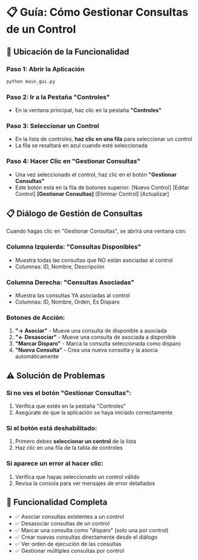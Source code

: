 # 📋 Guía: Cómo Gestionar Consultas de un Control

## 🎯 Ubicación de la Funcionalidad

### Paso 1: Abrir la Aplicación
```bash
python main_gui.py
```

### Paso 2: Ir a la Pestaña "Controles"
- En la ventana principal, haz clic en la pestaña **"Controles"**

### Paso 3: Seleccionar un Control
- En la lista de controles, **haz clic en una fila** para seleccionar un control
- La fila se resaltará en azul cuando esté seleccionada

### Paso 4: Hacer Clic en "Gestionar Consultas"
- Una vez seleccionado el control, haz clic en el botón **"Gestionar Consultas"**
- Este botón está en la fila de botones superior: [Nuevo Control] [Editar Control] **[Gestionar Consultas]** [Eliminar Control] [Actualizar]

## 📋 Diálogo de Gestión de Consultas

Cuando hagas clic en "Gestionar Consultas", se abrirá una ventana con:

### Columna Izquierda: "Consultas Disponibles"
- Muestra todas las consultas que NO están asociadas al control
- Columnas: ID, Nombre, Descripción

### Columna Derecha: "Consultas Asociadas"
- Muestra las consultas YA asociadas al control
- Columnas: ID, Nombre, Orden, Es Disparo

### Botones de Acción:
1. **"→ Asociar"** - Mueve una consulta de disponible a asociada
2. **"← Desasociar"** - Mueve una consulta de asociada a disponible  
3. **"Marcar Disparo"** - Marca la consulta seleccionada como disparo
4. **"Nueva Consulta"** - Crea una nueva consulta y la asocia automáticamente

## ⚠️ Solución de Problemas

### Si no ves el botón "Gestionar Consultas":
1. Verifica que estés en la pestaña "Controles"
2. Asegúrate de que la aplicación se haya iniciado correctamente

### Si el botón está deshabilitado:
1. Primero debes **seleccionar un control** de la lista
2. Haz clic en una fila de la tabla de controles

### Si aparece un error al hacer clic:
1. Verifica que hayas seleccionado un control válido
2. Revisa la consola para ver mensajes de error detallados

## 🔧 Funcionalidad Completa

- ✅ Asociar consultas existentes a un control
- ✅ Desasociar consultas de un control
- ✅ Marcar una consulta como "disparo" (solo una por control)
- ✅ Crear nuevas consultas directamente desde el diálogo
- ✅ Ver orden de ejecución de las consultas
- ✅ Gestionar múltiples consultas por control
